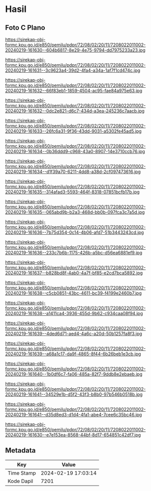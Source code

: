 # Hasil

## Foto C Plano

https://sirekap-obj-formc.kpu.go.id/e850/pemilu/pdpr/72/08/02/20/11/7208022011002-20240219-161630--604b6817-8e29-4e75-9794-dd7975233a23.jpg

https://sirekap-obj-formc.kpu.go.id/e850/pemilu/pdpr/72/08/02/20/11/7208022011002-20240219-161631--3c9623a4-39d2-4fa4-a34a-1af7f1cd474c.jpg

https://sirekap-obj-formc.kpu.go.id/e850/pemilu/pdpr/72/08/02/20/11/7208022011002-20240219-161632--66f83eb1-1859-4504-ac95-fae84a975e63.jpg

https://sirekap-obj-formc.kpu.go.id/e850/pemilu/pdpr/72/08/02/20/11/7208022011002-20240219-161632--0dc2e821-d6c7-434d-a3ea-245236c7aacb.jpg

https://sirekap-obj-formc.kpu.go.id/e850/pemilu/pdpr/72/08/02/20/11/7208022011002-20240219-161633--26fc6a31-9f36-43dd-9031-a5302fe45ad5.jpg

https://sirekap-obj-formc.kpu.go.id/e850/pemilu/pdpr/72/08/02/20/11/7208022011002-20240219-161634--0b36ddd9-c968-43a0-8907-14e3710ccb76.jpg

https://sirekap-obj-formc.kpu.go.id/e850/pemilu/pdpr/72/08/02/20/11/7208022011002-20240219-161634--d1f39a70-6211-4dd8-a38d-2cf097473616.jpg

https://sirekap-obj-formc.kpu.go.id/e850/pemilu/pdpr/72/08/02/20/11/7208022011002-20240219-161635--314afad3-5593-464f-8318-07851bcfb17b.jpg

https://sirekap-obj-formc.kpu.go.id/e850/pemilu/pdpr/72/08/02/20/11/7208022011002-20240219-161635--065abd9b-b2a3-468d-bb0b-097fca3c7a5d.jpg

https://sirekap-obj-formc.kpu.go.id/e850/pemilu/pdpr/72/08/02/20/11/7208022011002-20240219-161636--7b75d354-0c14-4b06-afd7-51b3443243cd.jpg

https://sirekap-obj-formc.kpu.go.id/e850/pemilu/pdpr/72/08/02/20/11/7208022011002-20240219-161636--233c7b6b-1175-426b-a5bc-d56ea6881ef9.jpg

https://sirekap-obj-formc.kpu.go.id/e850/pemilu/pdpr/72/08/02/20/11/7208022011002-20240219-161637--b828bd8f-4ab0-4a7f-bf85-e2cd7bca5892.jpg

https://sirekap-obj-formc.kpu.go.id/e850/pemilu/pdpr/72/08/02/20/11/7208022011002-20240219-161638--c5cb0851-43bc-4611-bc39-f4199e2460b7.jpg

https://sirekap-obj-formc.kpu.go.id/e850/pemilu/pdpr/72/08/02/20/11/7208022011002-20240219-161638--a1411ca4-3936-455d-9b62-c934caa08f94.jpg

https://sirekap-obj-formc.kpu.go.id/e850/pemilu/pdpr/72/08/02/20/11/7208022011002-20240219-161639--4ded6d71-aed4-4a6c-a20d-50b1257fa8f3.jpg

https://sirekap-obj-formc.kpu.go.id/e850/pemilu/pdpr/72/08/02/20/11/7208022011002-20240219-161639--a68a1c17-da9f-4865-8f44-6b26beb1e3cb.jpg

https://sirekap-obj-formc.kpu.go.id/e850/pemilu/pdpr/72/08/02/20/11/7208022011002-20240219-161640--1b0df6c7-fa06-485a-82f7-9ddb8e2ebaeb.jpg

https://sirekap-obj-formc.kpu.go.id/e850/pemilu/pdpr/72/08/02/20/11/7208022011002-20240219-161641--34529e1b-d5f2-43f3-b8b0-97b546b0518b.jpg

https://sirekap-obj-formc.kpu.go.id/e850/pemilu/pdpr/72/08/02/20/11/7208022011002-20240219-161641--d35d8ed3-d1d4-4fa1-abe4-7cee6c35bc46.jpg

https://sirekap-obj-formc.kpu.go.id/e850/pemilu/pdpr/72/08/02/20/11/7208022011002-20240219-161630--e7e153ea-8568-44bf-8d17-654851c42df7.jpg


## Metadata

| Key        | Value               |
| ---------- | ------------------- |
| Time Stamp | 2024-02-19 17:03:14 |
| Kode Dapil | 7201                |



